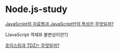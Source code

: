 # Node.js-study 

[JavaScript의 자료형과 JavaScript만의 특성은 무엇일까?](https://github.com/Minsun91/Node.js-study/blob/a9fa50e3538cc6f0b738b799c530fd3253dba532/JS%EC%9E%90%EB%A3%8C%ED%98%95%EA%B3%BC-%ED%8A%B9%EC%84%B1.md)


[JavaScript 객체와 불변성이란?]


[호이스팅과 TDZ는 무엇일까?](https://github.com/Minsun91/Node.js-study/blob/e422810f0c89f5b6c2b4ed185110473e32a4f2c8/Hoisting%20and%20TDZ.md)
